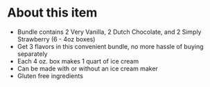 # **About this item**

- Bundle contains 2 Very Vanilla, 2 Dutch Chocolate, and 2 Simply Strawberry (6 - 4oz boxes)
- Get 3 flavors in this convenient bundle, no more hassle of buying separately
- Each 4 oz. box makes 1 quart of ice cream
- Can be made with or without an ice cream maker
- Gluten free ingredients
